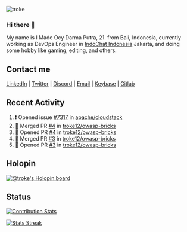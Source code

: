 ![troke](https://cardivo.vercel.app/api?name=I%20Made%20Ocy%20Darma%20Putra&description=Just%20pull-stack%20developer&fontColor=%23DCDCDC&image=https://avatars.githubusercontent.com/u/10250068?v=4&backgroundColor=%23B22222&pattern=topography&opacity=0.2)

### Hi there 👋

My name is I Made Ocy Darma Putra, 21. from Bali, Indonesia, currently working as DevOps Engineer in [IndoChat Indonesia](https://indochat.co.id) Jakarta, and doing some hobby like gaming, editing, and others.

## Contact me

[LinkedIn](https://linkedin.com/in/troke) | [Twitter](https://twitter.com/darma_ochi) | [Discord](https://link.troke.id/discord) | <a href="mailto:ochi@troke.id">Email</a> | [Keybase](https://keybase.io/troke) | [Gitlab](https://gitlab.com/troke12)

## Recent Activity

<!--START_SECTION:activity-->
1. ❗️ Opened issue [#7317](https://github.com/apache/cloudstack/issues/7317) in [apache/cloudstack](https://github.com/apache/cloudstack)
2. 🎉 Merged PR [#4](https://github.com/troke12/owasp-bricks/pull/4) in [troke12/owasp-bricks](https://github.com/troke12/owasp-bricks)
3. 💪 Opened PR [#4](https://github.com/troke12/owasp-bricks/pull/4) in [troke12/owasp-bricks](https://github.com/troke12/owasp-bricks)
4. 🎉 Merged PR [#3](https://github.com/troke12/owasp-bricks/pull/3) in [troke12/owasp-bricks](https://github.com/troke12/owasp-bricks)
5. 💪 Opened PR [#3](https://github.com/troke12/owasp-bricks/pull/3) in [troke12/owasp-bricks](https://github.com/troke12/owasp-bricks)
<!--END_SECTION:activity-->

## Holopin

[![@troke's Holopin board](https://holopin.me/troke)](https://holopin.io/@troke)

## Status

[![Contribution Stats](https://github-contribution-stats.vercel.app/api/?username=troke12)](https://github.com/LordDashMe/github-contribution-stats/)

[![Stats Streak](https://github-readme-streak-stats.herokuapp.com/?user=troke12)](https://github.com/troke12/)
